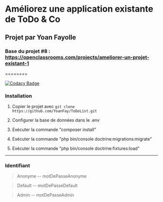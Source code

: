 # Améliorez une application existante de ToDo & Co

## Projet par Yoan Fayolle

### Base du projet #8 : https://openclassrooms.com/projects/ameliorer-un-projet-existant-1

========

[![Codacy Badge](https://app.codacy.com/project/badge/Grade/bfc3baab18a04e15ad4fdd410c4a8c73)](https://app.codacy.com/gh/YoanFay/ToDoList/dashboard?utm_source=gh&utm_medium=referral&utm_content=&utm_campaign=Badge_grade)

### Installation

1. 	Copier le projet avec `git clone https://github.com/YoanFay/ToDoList.git`

2. 	Configurer la base de données dans le .env

3. 	Exécuter la commande "composer install"

4.  Exécuter la commande "php bin/console doctrine:migrations:migrate"

5.  Exécuter la commande "php bin/console doctrine:fixtures:load"

-----------------

### Identifiant

>Anonyme
--
>motDePasseAnonyme

>Default
--
>motDePasseDefault

>Admin
--
>motDePasseAdmin